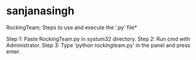 # sanjanasingh
RockingTeam;
Steps to use and execute the '.py' file*

Step 1: Paste RockingTeam.py in systum32 directory.
Step 2: Run cmd with Administrator.
Step 3: Type 'python rockingteam.py' in the panel and press enter.
